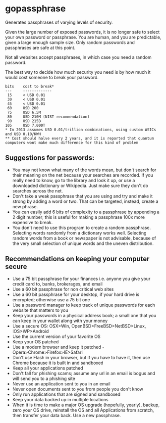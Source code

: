 gopassphrase
===

Generates passphrases of varying levels of security.

Given the large number of exposed passwords, it is no longer safe to select your own password or passphrase. You are human, and you are predictable, given a large enough sample size. Only random passwords and passphrases are safe at this point.

Not all websites accept passphrases, in which case you need a random password. 

The best way to decide how much security you need is by how much it would cost someone to break your password. 

    bits	cost to break*
    ---		-------------
     15 	< USD 0.01
     30		< USD 0.01
     45		< USD 0.01
     60		USD 200
     75		USD 6.5M
     80 	USD 210M (NIST recommendation)
     90		USD 215B
    105		USD 7,000T
    * In 2013 assumes USD 0.01/trillion combinations, using custom ASICs and USD 0.10/KWH
    ** Cost should halve every 2 years, and it is reported that quantum computers wont make much difference for this kind of problem

Suggestions for passwords:
---
* You may not know what many of the words mean, but don't search for their meaning on the net because your searches are recorded. If you really need to know, go to the library and look it up, or use a downloaded dictionary or Wikipedia. Just make sure they don't do searches across the net.
* Don't take a weak passphrase that you are using and try and make it strong by adding a word or two. That can be targeted, instead, create a new phrase.
* You can easily add 6 bits of complexity to a passphrase by appending a 2 digit number; this is useful for making a passphrase 100x more expensive to break.
* You don't need to use this program to create a random passphrase. Selecting words randomly from a dictionary works well. Selecting random words from a book or newspaper is not advisable, because of the very small selection of unique words and the uneven distribution.

Recommendations on keeping your computer secure
---
* Use a 75 bit passphrase for your finances i.e. anyone you give your credit card to, banks, brokerages, and email
* Use a 60 bit passphrase for non critical web sites
* Use a 60 bit passphrase for your desktop, if your hard drive is encrypted; otherwise use a 75 bit one
* Use a password manager to keep track of unique passwords for each website that matters to you
* Keep your passwords in a physical address book; a small one that you can keep in your wallet along with your money
* Use a secure OS: OSX>Win, OpenBSD>FreeBSD>NetBSD>Linux, IOS>WP>Android
* Use the current version of your favorite OS
* Keep your OS patched
* Use a modern browser and keep it patched - Opera>Chrome>Firefox>IE>Safari
* Don't use Flash in your browser, but if you have to have it, then use Chrome because it is built in and sandboxed
* Keep all your applications patched
* Don't fall for phishing scams; assume any url in an email is bogus and will send you to a phishing site
* Never use an application sent to you in an email
* Never open documents sent to you from people you don't know
* Only run applications that are signed and sandboxed
* Keep your data backed up in multiple locations
* When it is time to make a major OS upgrade (hopefully, yearly), backup, zero your OS drive, reinstall the OS and all Applications from scratch, then transfer your data back. Use a new passphrase.
